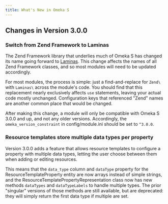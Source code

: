 ```yaml
---
title: What's New in Omeka S
---
```


## Changes in Version 3.0.0

### Switch from Zend Framework to Laminas

The Zend Framework library that underlies much of Omeka S has changed its name
going forward to [Laminas](https://getlaminas.org/). This change affects the
names of all Zend Framework classes, and so most modules will need to be
updated accordingly.

For most modules, the process is simple: just a find-and-replace for `Zend\`
with `Laminas\` across the module's code. You should find that this
replacement nearly exclusively affects `use` statements, leaving your actual
code mostly unchanged. Configuration keys that referenced "Zend" names are
another common place that would be changed.

After making this change, a module will only be compatible with Omeka S 3.0.0
and up, and not any older versions. Accordingly, the `omeka_version_constraint`
in config/module.ini should be set to `^3.0.0`.

### Resource templates store multiple data types per property

Version 3.0.0 adds a feature that allows resource templates to configure a
property with multiple data types, letting the user choose between them when
adding or editing resources.

This means that the `data_type` column and `dataType` property for the
ResourceTemplateProperty entity are now arrays instead of simple strings, and
the ResourceTemplatePropertyRepresentation class now has new methods
`dataTypes` and `dataTypeLabels` to handle multiple types. The prior "singular"
versions of those methods are still available, but are deprecated: they will
simply return the first data type if multiple are set.
